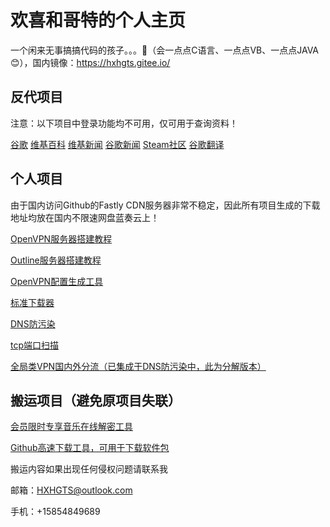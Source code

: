 # 欢喜和哥特的个人主页

一个闲来无事搞搞代码的孩子。。。🤮（会一点点C语言、一点点VB、一点点JAVA😊），国内镜像：https://hxhgts.gitee.io/

## 反代项目

注意：以下项目中登录功能均不可用，仅可用于查询资料！

[谷歌](https://g.hxhgts.workers.dev) [维基百科](https://wiki.hxhgts.workers.dev) [维基新闻](https://wikinews.hxhgts.workers.dev) [谷歌新闻](https://gnews.hxhgts.workers.dev) [Steam社区](https://steamcommunity.hxhgts.workers.dev) [谷歌翻译](https://translate.hxhgts.workers.dev) 

## 个人项目

由于国内访问Github的Fastly CDN服务器非常不稳定，因此所有项目生成的下载地址均放在国内不限速网盘蓝奏云上！

[OpenVPN服务器搭建教程](https://hxhgts.github.io/OpenVPN-Server-Create)

[Outline服务器搭建教程](https://hxhgts.github.io/Outline-Server-Create/)

[OpenVPN配置生成工具](https://hxhgts.github.io/OpenVPN-Config-Generator)

[标准下载器](https://hxhgts.github.io/FreeDownloader/)

[DNS防污染](https://hxhgts.github.io/AntiDNSPollute/)

[tcp端口扫描](https://hxhgts.github.io/Port-Scanner)

[全局类VPN国内外分流（已集成于DNS防污染中，此为分解版本）](https://hxhgts.github.io/ChangeVPNRoute/)

## 搬运项目（避免原项目失联）

[会员限时专享音乐在线解密工具](https://hxhgts.github.io/QQMusicUnblocker/)

[Github高速下载工具，可用于下载软件包](http://g.widyun.com/)

搬运内容如果出现任何侵权问题请联系我

邮箱：HXHGTS@outlook.com

手机：+15854849689
